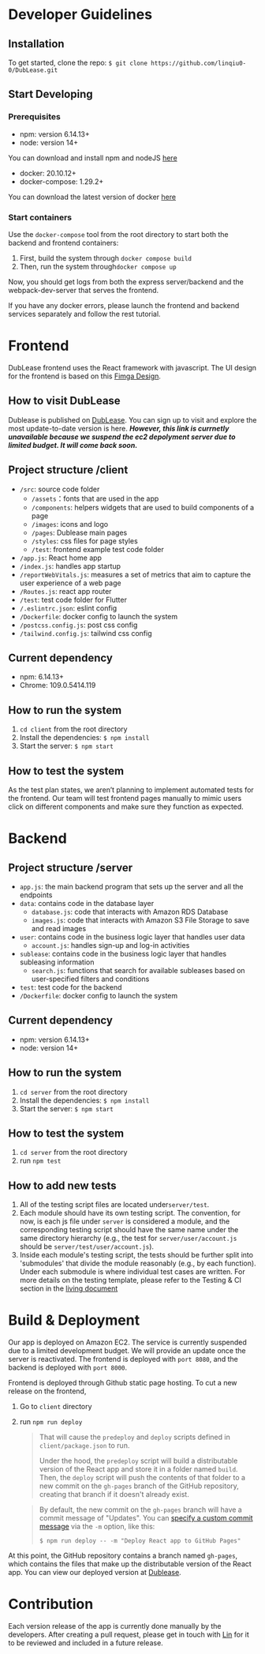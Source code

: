 # Developer Guidelines

## Installation

To get started, clone the repo:
`$ git clone https://github.com/linqiu0-0/DubLease.git`

## Start Developing
### Prerequisites
- npm: version 6.14.13+
- node: version 14+

You can download and install npm and nodeJS [here](https://nodejs.org/en/download/)

- docker: 20.10.12+
- docker-compose: 1.29.2+

You can download the latest version of docker [here](https://www.docker.com/)

### Start containers
Use the `docker-compose` tool from the root directory to start both the backend and frontend containers:
1. First, build the system through `docker compose build `
2. Then, run the system through`docker compose up`
   
Now, you should get logs from both the express server/backend and the webpack-dev-server that serves the frontend.

If you have any docker errors, please launch the frontend and backend services separately and follow the rest tutorial.

# Frontend
DubLease frontend uses the React framework with javascript. 
The UI design for the frontend is based on this [Fimga Design](https://www.figma.com/file/8Ivetl62l7CELx0hTaaq1N/Dub-Lease?node-id=0%3A1&t=QWbdjKd0nRIM1hva-1).

## How to visit DubLease
Dublease is published on  [DubLease]( http://52.38.78.226:8080/). You can sign up to visit and explore the most update-to-date version is here. ***However, this link is currnetly unavailable because we suspend the ec2 depolyment server due to limited budget. It will come back soon.***

## Project structure /client
- `/src`: source code folder
    - `/assets`：fonts that are used in the app
    - `/components`: helpers widgets that are used to build components of a page
    - `/images`: icons and logo
    - `/pages`: Dublease main pages
    - `/styles`: css files for page styles
    - `/test`: frontend example test code folder 
- `/app.js`: React home app
- `/index.js`: handles app startup
- `/reportWebVitals.js`:  measures a set of metrics that aim to capture the user experience of a web page
- `/Routes.js`: react app router
- `/test`: test code folder for Flutter
- `/.eslintrc.json`: eslint config
- `/Dockerfile`: docker config to launch the system
- `/postcss.config.js`: post css config
- `/tailwind.config.js`: tailwind css config

## Current dependency
- npm: 6.14.13+
- Chrome: 109.0.5414.119


## How to run the system
1. `cd client` from the root directory
2. Install the dependencies: `$ npm install`
3. Start the server: `$ npm start`

## How to test the system
As the test plan states, we aren’t planning to implement automated tests for the frontend. 
Our team will test frontend pages manually to mimic users click on different components and make sure they function as expected.

# Backend

## Project structure /server
- `app.js`: the main backend program that sets up the server and all the endpoints
- `data`: contains code in the database layer
   - `database.js`: code that interacts with Amazon RDS Database
   - `images.js`: code that interacts with Amazon S3 File Storage to save and read images
- `user`: contains code in the business logic layer that handles user data
   - `account.js`: handles sign-up and log-in activities
- `sublease`: contains code in the business logic layer that handles subleasing information
   - `search.js`: functions that search for available subleases based on user-specified filters and conditions
- `test`: test code for the backend
- `/Dockerfile`: docker config to launch the system

## Current dependency
- npm: version 6.14.13+
- node: version 14+

## How to run the system
1. `cd server` from the root directory
2. Install the dependencies: `$ npm install`
2. Start the server: `$ npm start`

## How to test the system
1. `cd server` from the root directory
2. run `npm test`

## How to add new tests
1. All of the testing script files are located under`server/test`.
2. Each module should have its own testing script. The convention, for now, is each js file under `server` is considered a module, and the corresponding testing script should have the same name under the same directory hierarchy (e.g., the test for `server/user/account.js` should be `server/test/user/account.js`).
4. Inside each module's testing script, the tests should be further split into 'submodules' that divide the module reasonably (e.g., by each function). Under each submodule is where individual test cases are written. For more details on the testing template, please refer to the Testing & CI section in the [living document](https://docs.google.com/document/d/1rcpL10wDu8ECY_ctBVh5NeI-DTemNds5bQ_EMhQXcTM/edit?usp=sharing)


# Build & Deployment
Our app is deployed on Amazon EC2. The service is currently suspended due to a limited development budget. We will provide an update once the server is reactivated. The frontend is deployed with `port 8080`, and the backend is deployed with `port 8000`.

Frontend is deployed through Github static page hosting. To cut a new release on the frontend, 
1. Go to `client` directory
2. run `npm run deploy`

    > That will cause the `predeploy` and `deploy` scripts defined in `client/package.json` to run.
    >
    > Under the hood, the `predeploy` script will build a distributable version of the React app and store it in a folder named `build`. Then, the `deploy` script will push the contents of that folder to a new commit on the `gh-pages` branch of the GitHub repository, creating that branch if it doesn't already exist.

    > By default, the new commit on the `gh-pages` branch will have a commit message of "Updates". You can [specify a custom commit message](https://github.com/gitname/react-gh-pages/issues/80#issuecomment-1042449820) via the `-m` option, like this:
    > ```shell
    > $ npm run deploy -- -m "Deploy React app to GitHub Pages"
    > ```

At this point, the GitHub repository contains a branch named `gh-pages`, which contains the files that make up the distributable version of the React app. 
You can view our deployed version at [Dublease](https://linqiu0-0.github.io/DubLease/).





# Contribution
Each version release of the app is currently done manually by the developers. After creating a pull request, please get in touch with [Lin](lq9@uw.edu) for it to be reviewed and included in a future release.
